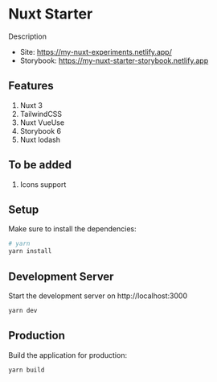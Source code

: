 # Nuxt Starter

Description

- Site: https://my-nuxt-experiments.netlify.app/
- Storybook: https://my-nuxt-starter-storybook.netlify.app

## Features

1) Nuxt 3
2) TailwindCSS
3) Nuxt VueUse
4) Storybook 6
5) Nuxt lodash

## To be added

1) Icons support

## Setup

Make sure to install the dependencies:

```bash
# yarn
yarn install
```

## Development Server

Start the development server on http://localhost:3000

```bash
yarn dev
```

## Production

Build the application for production:

```bash
yarn build
```
